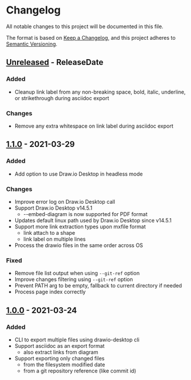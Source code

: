 # Changelog

All notable changes to this project will be documented in this file.

The format is based on [Keep a Changelog](https://keepachangelog.com/en/1.0.0/), and this project adheres
to [Semantic Versioning](https://semver.org/spec/v2.0.0.html).

<!-- next-header -->
## [Unreleased] - ReleaseDate

### Added

* Cleanup link label from any non-breaking space, bold, italic, underline, or strikethrough during asciidoc export

### Changes

* Remove any extra whitespace on link label during asciidoc export

## [1.1.0] - 2021-03-29

### Added

* Add option to use Draw.io Desktop in headless mode

### Changes

* Improve error log on Draw.io Desktop call
* Support Draw.io Desktop v14.5.1
  * --embed-diagram is now supported for PDF format
* Updates default linux path used by Draw.io Desktop since v14.5.1
* Support more link extraction types upon mxfile format
  * link attach to a shape
  * link label on multiple lines
* Process the drawio files in the same order across OS

### Fixed

* Remove file list output when using `--git-ref` option
* Improve changes filtering using `--git-ref` option
* Prevent PATH arg to be empty, fallback to current directory if needed
* Process page index correctly

## [1.0.0] - 2021-03-24

### Added

* CLI to export multiple files using drawio-desktop cli
* Support asciidoc as an export format
  * also extract links from diagram
* Support exporting only changed files
  * from the filesystem modified date
  * from a git repository reference (like commit id)

<!-- next-url -->
[Unreleased]: https://github.com/rlespinasse/wints/compare/v1.1.0...HEAD
[1.1.0]: https://github.com/rlespinasse/wints/compare/v1.0.0...v1.1.0

[1.0.0]: https://github.com/rlespinasse/drawio-exported/compare/cb9aec8...v1.0.0
